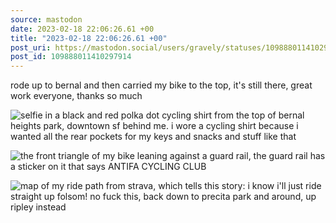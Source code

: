 ```yaml
---
source: mastodon
date: 2023-02-18 22:06:26.61 +00
title: "2023-02-18 22:06:26.61 +00"
post_uri: https://mastodon.social/users/gravely/statuses/109888011410297914
post_id: 109888011410297914
---
```

rode up to bernal and then carried my bike to the top, it's still there, great work everyone, thanks so much


![selfie in a black and red polka dot cycling shirt from the top of bernal heights park, downtown sf behind me. i wore a cycling shirt because i wanted all the rear pockets for my keys and snacks and stuff like that](/images/109888010369610838.jpeg)

![the front triangle of my bike leaning against a guard rail, the guard rail has a sticker on it that says ANTIFA CYCLING CLUB](/images/109888010593881991.jpeg)

![map of my ride path from strava, which tells this story: i know i'll just ride straight up folsom! no fuck this, back down to precita park and around, up ripley instead](/images/109888010883514159.png)

